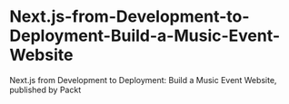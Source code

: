# Next.js-from-Development-to-Deployment-Build-a-Music-Event-Website
Next.js from Development to Deployment: Build a Music Event Website, published by Packt
